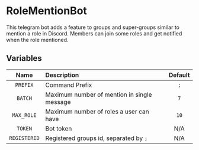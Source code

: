 # RoleMentionBot

This telegram bot adds a feature to groups and super-groups similar to mention a role in Discord.
Members can join some roles and get notified when the role mentioned.

## Variables

| Name         | Description                                 | Default |
|:------------:|:--------------------------------------------|:-------:|
| `PREFIX`     | Command Prefix                              | `;`   |
| `BATCH`      | Maximum number of mention in single message | `7`     |
| `MAX_ROLE`   | Maximum number of roles a user can have     | `10`    |
| `TOKEN`      | Bot token                                   | N/A     |
| `REGISTERED` | Registered groups id, separated by `;`      | N/A     |